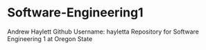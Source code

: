 # Software-Engineering1
Andrew Haylett
Github Username: hayletta
Repository for Software Engineering 1 at Oregon State
